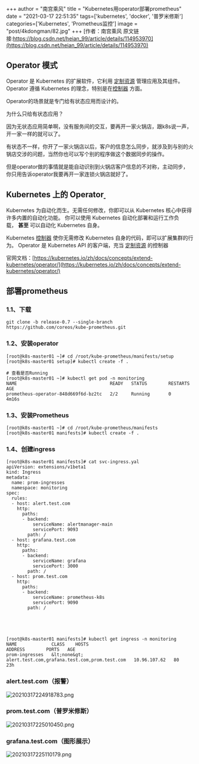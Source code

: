 +++
author = "南宫乘风"
title = "Kubernetes用operator部署prometheus"
date = "2021-03-17 22:51:35"
tags=['kubernetes', 'docker', '普罗米修斯']
categories=['Kubernetes', 'Prometheus监控']
image = "post/4kdongman/82.jpg"
+++
[作者：南宫乘风   原文链接:https://blog.csdn.net/heian_99/article/details/114953970](https://blog.csdn.net/heian_99/article/details/114953970)

## Operator 模式

Operator 是 Kubernetes 的扩展软件，它利用 [定制资源](https://kubernetes.io/zh/docs/concepts/extend-kubernetes/api-extension/custom-resources/) 管理应用及其组件。 Operator 遵循 Kubernetes 的理念，特别是在[控制器](https://kubernetes.io/zh/docs/concepts/architecture/controller/) 方面。

Operator的场景就是专门给有状态应用而设计的。

为什么只给有状态应用？

因为无状态应用简单啊，没有服务间的交互，要再开一家火锅店，跟k8s说一声，开一家一样的就可以了。

有状态不一样，你开了一家火锅店以后，客户的信息怎么同步，就涉及到与别的火锅店交涉的问题，当然你也可以写个别的程序做这个数据同步的操作。

但是operator做的事情就是能自动识别到火锅店客户信息的不对称，主动同步，你只用告诉operator我要再开一家连锁火锅店就好了。

## Kubernetes 上的 Operator[ ](https://kubernetes.io/zh/docs/concepts/extend-kubernetes/operator/#kubernetes-%E4%B8%8A%E7%9A%84-operator)

Kubernetes 为自动化而生。无需任何修改，你即可以从 Kubernetes 核心中获得许多内置的自动化功能。 你可以使用 Kubernetes 自动化部署和运行工作负载， **甚至** 可以自动化 Kubernetes 自身。

Kubernetes [控制器](https://kubernetes.io/zh/docs/concepts/architecture/controller/) 使你无需修改 Kubernetes 自身的代码，即可以扩展集群的行为。 Operator 是 Kubernetes API 的客户端，充当 [定制资源](https://kubernetes.io/zh/docs/concepts/extend-kubernetes/api-extension/custom-resources/) 的控制器

官网文档：[https://kubernetes.io/zh/docs/concepts/extend-kubernetes/operator/](https://kubernetes.io/zh/docs/concepts/extend-kubernetes/operator/)

## 部署prometheus

### 1.1、下载

```
git clone -b release-0.7 --single-branch https://github.com/coreos/kube-prometheus.git
```

### 1.2、安装operator

```
[root@k8s-master01 ~]# cd /root/kube-prometheus/manifests/setup
[root@k8s-master01 setup]# kubectl create -f .

# 查看是否Running
[root@k8s-master01 ~]# kubectl get pod -n monitoring
NAME                                   READY   STATUS        RESTARTS   AGE
prometheus-operator-848d669f6d-bz2tc   2/2     Running       0          4m16s
```

### 1.3、安装Prometheus

```
[root@k8s-master01 ~]# cd /root/kube-prometheus/manifests
[root@k8s-master01 manifests]# kubectl create -f .
```

### 1.4、创建ingress

```
[root@k8s-master01 manifests]# cat svc-ingress.yal 
apiVersion: extensions/v1beta1
kind: Ingress
metadata:
  name: prom-ingresses
  namespace: monitoring
spec:
  rules:
  - host: alert.test.com
    http:
      paths:
      - backend:
          serviceName: alertmanager-main
          servicePort: 9093
        path: /
  - host: grafana.test.com
    http:
      paths:
      - backend:
          serviceName: grafana
          servicePort: 3000
        path: /
  - host: prom.test.com
    http:
      paths:
      - backend:
          serviceName: prometheus-k8s
          servicePort: 9090
        path: /





[root@k8s-master01 manifests]# kubectl get ingress -n monitoring 
NAME             CLASS    HOSTS                                           ADDRESS        PORTS   AGE
prom-ingresses   &lt;none&gt;   alert.test.com,grafana.test.com,prom.test.com   10.96.107.62   80      23h

```

### alert.test.com（报警）

![20210317224918783.png](https://img-blog.csdnimg.cn/20210317224918783.png)

### prom.test.com（普罗米修斯）

![20210317225010450.png](https://img-blog.csdnimg.cn/20210317225010450.png)

### grafana.test.com（图形展示）

![20210317225110179.png](https://img-blog.csdnimg.cn/20210317225110179.png)
